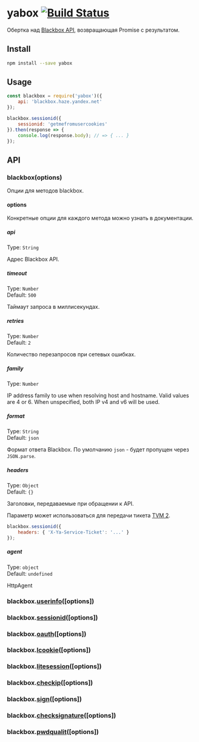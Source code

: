 # yabox [![Build Status](https://drone.yandex-team.ru/api/badges/project-stub/yabox/status.svg)](https://drone.yandex-team.ru/project-stub/yabox)

Обертка над [Blackbox API](http://doc.yandex-team.ru/blackbox/concepts/about.xml), возвращающая Promise с результатом.

## Install

```bash
npm install --save yabox
```

## Usage

```js
const blackbox = require('yabox')({
    api: 'blackbox.haze.yandex.net'
});

blackbox.sessionid({
    sessionid: 'getmefromusercookies'
}).then(response => {
    console.log(response.body); // => { ... }
});
```

## API

### blackbox(options)

Опции для методов blackbox.

#### options

Конкретные опции для каждого метода можно узнать в документации.

##### api
Type: `String`  

Адрес Blackbox API.

##### timeout
Type: `Number`  
Default: `500`  

Таймаут запроса в миллисекундах.

##### retries
Type: `Number`  
Default: `2`

Количество перезапросов при сетевых ошибках.

##### family
Type: `Number`  

IP address family to use when resolving host and hostname. Valid values are 4 or 6. When unspecified, both IP v4 and v6 will be used.

##### format
Type: `String`  
Default: `json`

Формат ответа Blackbox. По умолчанию `json` - будет пропущен через `JSON.parse`.

##### headers
Type: `Object`  
Default: `{}`

Заголовки, передаваемые при обращении к API.

Параметр может использоваться для передачи тикета [TVM 2](https://wiki.yandex-team.ru/passport/tvm2/).

```js
blackbox.sessionid({
    headers: { 'X-Ya-Service-Ticket': '...' }
});
```

##### agent
Type: `object`  
Default: `undefined`

HttpAgent

### blackbox.[userinfo](http://doc.yandex-team.ru/blackbox/reference/MethodUserInfo.xml)([options])

### blackbox.[sessionid](http://doc.yandex-team.ru/blackbox/reference/MethodSessionID.xml)([options])

### blackbox.[oauth](http://doc.yandex-team.ru/blackbox/reference/method-oauth.xml)([options])

### blackbox.[lcookie](https://doc.yandex-team.ru/blackbox/reference/method-lcookie.xml)([options])

### blackbox.[litesession](http://doc.yandex-team.ru/blackbox/reference/method-litesession.xml)([options])

### blackbox.[checkip](http://doc.yandex-team.ru/blackbox/reference/method-checkip.xml)([options])

### blackbox.[sign](http://doc.yandex-team.ru/blackbox/reference/method-sign.xml)([options])

### blackbox.[checksignature](http://doc.yandex-team.ru/blackbox/reference/method-checksignature.xml)([options])

### blackbox.[pwdqualit](http://doc.yandex-team.ru/blackbox/reference/method-pwdquality.xml)([options])
